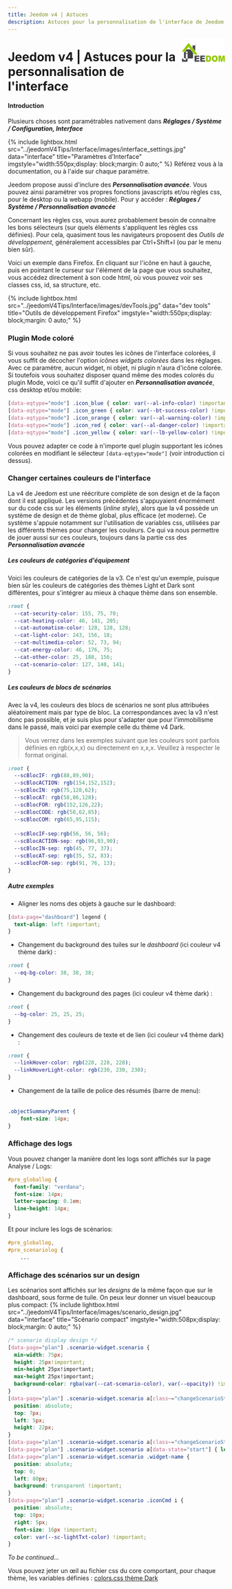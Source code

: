 ```yaml
---
title: Jeedom v4 | Astuces
description: Astuces pour la personnalisation de l'interface de Jeedom v4
---
```


<img align="right" src="../../images/logo-jeedom.png" width="100">

# Jeedom v4 | Astuces pour la personnalisation de l'interface

#### Introduction

Plusieurs choses sont paramétrables nativement dans ***Réglages / Système / Configuration, Interface***

{% include lightbox.html src="../jeedomV4Tips/Interface/images/interface_settings.jpg" data="interface" title="Paramètres d'Interface" imgstyle="width:550px;display: block;margin: 0 auto;" %}
Référez vous à la documentation, ou à l'aide sur chaque paramètre.

Jeedom propose aussi d'inclure des ***Personnalisation avancée***.
Vous pouvez ainsi paramétrer vos propres fonctions javascripts et/ou règles css, pour le desktop ou la webapp (mobile).
Pour y accéder : ***Réglages / Système / Personnalisation avancée***

Concernant les règles css, vous aurez probablement besoin de connaitre les bons sélecteurs (sur quels éléments s'appliquent les règles css définies). Pour cela, quasiment tous les navigateurs proposent des *Outils de développement*, généralement accessibles par Ctrl+Shift+I (ou par le menu bien sûr).

Voici un exemple dans Firefox. En cliquant sur l'icône en haut à gauche, puis en pointant le curseur sur l'élément de la page que vous souhaitez, vous accédez directement à son code html, où vous pouvez voir ses classes css, id, sa structure, etc.

{% include lightbox.html src="../jeedomV4Tips/Interface/images/devTools.jpg" data="dev tools" title="Outils de développement Firefox" imgstyle="width:550px;display: block;margin: 0 auto;" %}

### Plugin Mode coloré

Si vous souhaitez ne pas avoir toutes les icônes de l'interface colorées, il vous suffit de décocher l'option *icônes widgets colorées* dans les réglages.
Avec ce paramètre, aucun widget, ni objet, ni plugin n'aura d'icône colorée.
Si toutefois vous souhaitez disposer quand même des modes colorés du plugin Mode, voici ce qu'il suffit d'ajouter en ***Personnalisation avancée***, css desktop et/ou mobile:

```css
[data-eqtype="mode"] .icon_blue { color: var(--al-info-color) !important; }
[data-eqtype="mode"] .icon_green { color: var(--bt-success-color) !important; }
[data-eqtype="mode"] .icon_orange { color: var(--al-warning-color) !important; }
[data-eqtype="mode"] .icon_red { color: var(--al-danger-color) !important; }
[data-eqtype="mode"] .icon_yellow { color: var(--lb-yellow-color) !important; }
```
Vous pouvez adapter ce code à n'importe quel plugin supportant les icônes colorées en modifiant le sélecteur ```[data-eqtype="mode"]``` (voir introduction ci dessus).

### Changer certaines couleurs de l'interface
La v4 de Jeedom est une réécriture complète de son design et de la façon dont il est appliqué. Les versions précédentes s'appuyaient énormément sur du code css sur les éléments (*inline style*), alors que la v4 possède un système de design et de thème global, plus efficace (et moderne). Ce système s'appuie notamment sur l'utilisation de variables css, utilisées par les différents thèmes pour changer les couleurs. Ce qui va nous permettre de jouer aussi sur ces couleurs, toujours dans la partie css des ***Personnalisation avancée***

##### Les couleurs de catégories d'équipement
Voici les couleurs de catégories de la v3. Ce n'est qu'un exemple, puisque bien sûr les couleurs de catégories des thèmes Light et Dark sont différentes, pour s'intégrer au mieux à chaque thème dans son ensemble.
```css
:root {
  --cat-security-color: 155, 75, 70;
  --cat-heating-color: 46, 141, 205;
  --cat-automatism-color: 128, 128, 128;
  --cat-light-color: 243, 156, 18;
  --cat-multimedia-color: 52, 73, 94;
  --cat-energy-color: 46, 176, 75;
  --cat-other-color: 25, 188, 156;
  --cat-scenario-color: 127, 140, 141;
}
```
##### Les couleurs de blocs de scénarios
Avec la v4, les couleurs des blocs de scénarios ne sont plus attribuées aléatoirement mais par type de bloc. La correspondances avec la v3 n'est donc pas possible, et je suis plus pour s'adapter que pour l'immobilisme dans le passé, mais voici par exemple celle du thème v4 Dark.

> Vous verrez dans les exemples suivant que les couleurs sont parfois
> définies en rgb(x,x,x) ou directement en x,x,x. Veuillez à respecter
> le format original.

```css
:root {
  --scBlocIF: rgb(88,89,90);
  --scBlocACTION: rgb(154,152,152);
  --scBlocIN: rgb(75,128,62);
  --scBlocAT: rgb(58,86,128);
  --scBlocFOR: rgb(152,126,22);
  --scBlocCODE: rgb(50,62,85);
  --scBlocCOM: rgb(65,95,115);

  --scBlocIF-sep:rgb(56, 56, 56);
  --scBlocACTION-sep: rgb(96,93,90);
  --scBlocIN-sep: rgb(45, 77, 37);
  --scBlocAT-sep: rgb(35, 52, 83);
  --scBlocFOR-sep: rgb(91, 76, 13);
}
```
##### Autre exemples

- Aligner les noms des objets à gauche sur le dashboard:
```css
[data-page="dashboard"]	legend {
  text-align: left !important;
}
```

- Changement du background des tuiles sur le *dashboard* (ici couleur v4 thème dark) :
```css
:root {
  --eq-bg-color: 38, 38, 38;
}
```
- Changement du background des pages (ici couleur v4 thème dark) :
```css
:root {
  --bg-color: 25, 25, 25;
}
```
- Changement des couleurs de texte et de lien (ici couleur v4 thème dark) :
```css
:root {
  --linkHover-color: rgb(228, 228, 228);
  --linkHoverLight-color: rgb(230, 230, 230);
}
```
- Changement de la taille de police des résumés (barre de menu):
```css

.objectSummaryParent {
    font-size: 14px;
}
```

### Affichage des logs
Vous pouvez changer la manière dont les logs sont affichés sur la page Analyse / Logs:
```css
#pre_globallog {
  font-family: "verdana";
  font-size: 14px;
  letter-spacing: 0.1em;
  line-height: 14px;
}
```

Et pour inclure les logs de scénarios:
```css
#pre_globallog,
#pre_scenariolog {
    ...
```

### Affichage des scénarios sur un design
Les scénarios sont affichés sur les *designs* de la même façon que sur le dashboard, sous forme de tuile. On peux leur donner un visuel beaucoup plus compact:
{% include lightbox.html src="../jeedomV4Tips/Interface/images/scenario_design.jpg" data="interface" title="Scénario compact" imgstyle="width:508px;display: block;margin: 0 auto;" %}
```css
/* scenario display design */
[data-page="plan"] .scenario-widget.scenario {
  min-width: 75px;
  height: 25px!important;
  min-height 25px!important;
  max-height 25px!important;
  background-color: rgba(var(--cat-scenario-color), var(--opacity)) !important;
}
[data-page="plan"] .scenario-widget.scenario a[class~="changeScenarioState"] {
  position: absolute;
  top: 7px;
  left: 5px;
  height: 22px;
}
[data-page="plan"] .scenario-widget.scenario a[class~="changeScenarioState"] { padding: 3px }
[data-page="plan"] .scenario-widget.scenario a[data-state="start"] { left: 40px; }
[data-page="plan"] .scenario-widget.scenario .widget-name {
  position: absolute;
  top: 0;
  left: 80px;
  background: transparent !important;
}
[data-page="plan"] .scenario-widget.scenario .iconCmd i {
  position: absolute;
  top: 10px;
  right: 5px;
  font-size: 16px !important;
  color: var(--sc-lightTxt-color) !important;
}
```


*To be continued...*

Vous pouvez jeter un œil au fichier css du core comportant, pour chaque thème, les variables définies :
[colors.css thème Dark](https://github.com/jeedom/core/blob/alpha/core/themes/core2019_Dark/desktop/colors.css)
